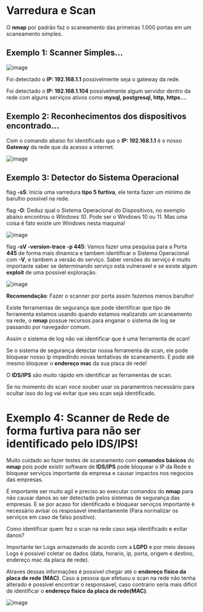 # Varredura e Scan

O **nmap** por padrão faz o scaneamento das primeiras 1.000 portas em um scaneamento simples.

## Exemplo 1: Scanner Simples...

![image](https://user-images.githubusercontent.com/33209944/210169875-a9af7ef6-47bd-45c1-8771-bff63743c522.png)

Foi detectado o **IP: 192.168.1.1** possivelmente seja o gateway da rede.

Foi detectado o **IP: 192.168.1.104** possivelmente algum servidor dentro da rede com alguns serviços ativos como **mysql, postgresql, http, https...**.

## Exemplo 2: Reconhecimentos dos dispositivos encontrado...

Com o comando abaixo foi identificado que o **IP: 192.168.1.1** é o nosso **Gateway** da rede que da acesso a internet.

![image](https://user-images.githubusercontent.com/33209944/210170189-6b091890-fe52-4288-8245-9afacdb870fe.png)

## Exemplo 3: Detector do Sistema Operacional

flag **-sS**: Inicia uma varredura **tipo 5 furtiva**, ele tenta fazer um minimo de barulho possivel na rede.

flag **-O**: Deduz qual o Sistema Operacional do Dispositivos, no exemplo abaixo encontrou o *Windows 10*. Pode ser o Windows 10 ou 11. Mas uma coisa é fato existe um Windows nesta maquina!

![image](https://user-images.githubusercontent.com/33209944/210172369-38790a8d-ee91-430a-83c7-43e2bfe53e43.png)

flag **-sV -version-trace -p 445**: Vamos fazer uma pesquisa para a Porta **445** de forma mais dinamica e tambem identificar o Sistema Operacional com **-V**, e tambem a versão do serviço. Saber versões do serviço é muito importante saber se determinando serviço está vulneravel e se existe algum **exploit** de uma possivel exploração.

![image](https://user-images.githubusercontent.com/33209944/210180812-4144016c-1955-45ee-a04d-237e3533444a.png)

**Recomendação**: Fazer o scanner por porta assim fazemos menos barulho!

Existe ferramentas de segurança que pode identificar que tipo de ferramenta estamos usando quando estamos realizando um scaneamento na rede, o **nmap** possue recursos para enganar o sistema de log se passando por navegador comum.

Assim o sistema de log não vai identificar que é uma ferramenta de scan!

Se o sistema de segurança detectar nossa ferramenta de scan, ele pode bloquear nosso ip impedindo novas tentativas de scaneamento. E pode até mesmo bloquear o **endereço mac** da sua placa de rede!

O **IDS/IPS** são muito rápido em identificar as ferramentas de scan.

Se no momento do scan voce souber usar os paramentros necessário para ocultar isso do log vai evitar que seu scan sejá identificado.

# Exemplo 4: Scanner de Rede de forma furtiva para não ser identificado pelo IDS/IPS!

Muito cuidado ao fazer testes de scaneamento com **comandos básicos** do **nmap** pois pode existir software de **IDS/IPS** pode bloquear o IP da Rede e bloquear serviços importante da empresa e causar impactos nos negocios das empresas.

É importante ser muito agil e preciso ao executar comandos do **nmap** para não causar danos ao ser detectado pelos sistemas de segurança das empresas. E se por acaso for identificado e bloquear serviços importante é necessário avisar os resposavel imediantamente (Para normalizar os serviços em caso de falso positivo).

Como identificar quem fez o scan na rede caso seja identificado e evitar danos?

Importante ter Logs armazenado de acordo com a **LGPD** e por meio desses Logs é possivel coletar os dados (data, horario, ip, porta, origem e destino, endereço mac da placa de rede).

Atraves dessas informações é possivel chegar até o **endereço fisico da placa de rede (MAC)**. Caso a pessoa que efetuou o scan na rede não tenha alterado é possivel encontrar o responsavel, caso contrario seria mais dificil de identificar o **endereço fisico da placa de rede(MAC)**.

![image](https://user-images.githubusercontent.com/33209944/210181922-b5d3bff1-3338-4dbc-a1ab-2772b117ff70.png)












